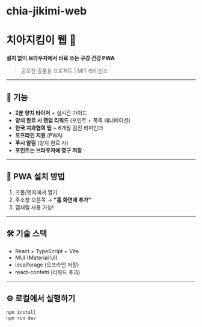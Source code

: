 # chia-jikimi-web
# 치아지킴이 웹 🦷

**설치 없이 브라우저에서 바로 쓰는 구강 건강 PWA**

> 공모전 출품용 프로젝트 | MIT 라이선스

---

## 🚀 기능

- **2분 양치 타이머** + 실시간 가이드
- **양치 완료 시 랜덤 리워드** (포인트 + 폭죽 애니메이션)
- **한국 치과협회 팁** + 6개월 검진 리마인더
- **오프라인 지원** (PWA)
- **푸시 알림** (양치 완료 시)
- **포인트는 브라우저에 영구 저장**

---

## 📱 PWA 설치 방법

1. 크롬/엣지에서 열기
2. 주소창 오른쪽 → **"홈 화면에 추가"**
3. 앱처럼 사용 가능!

---

## 🛠 기술 스택

- React + TypeScript + Vite
- MUI (Material UI)
- localforage (오프라인 저장)
- react-confetti (리워드 효과)

---

## ⚙️ 로컬에서 실행하기

```bash
npm install
npm run dev
